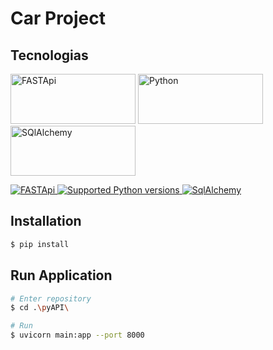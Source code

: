 # Car Project
## Tecnologias
<img src="https://fastapi.tiangolo.com/img/logo-margin/logo-teal.png" alt="FASTApi" width="200" height="80">  <img src="https://www.python.org/static/img/python-logo@2x.png" alt="Python" width="200" height="80"><img src="https://www.sqlalchemy.org/img/sqla_logo.png" alt="SQlAlchemy" width="200" height="80"> 

<a href="https://pypi.org/project/fastapi" rel="nofollow">
    <img alt="FASTApi" src="https://pypi-camo.global.ssl.fastly.net/a15e67f5f68d72fd96898e94873fba226c1c16a1/68747470733a2f2f696d672e736869656c64732e696f2f707970692f762f666173746170693f636f6c6f723d253233333444303538266c6162656c3d707970692532307061636b616765">
</a> 
<a href="https://www.python.org/downloads/release/python-3114/" rel="nofollow">
    <img src="https://pypi-camo.global.ssl.fastly.net/e386ddaa8e99c72ad7762969ea43e88d3899657e/68747470733a2f2f696d672e736869656c64732e696f2f707970692f707976657273696f6e732f666173746170692e7376673f636f6c6f723d253233333444303538" alt="Supported Python versions">
</a>
<a href="https://pypi.org/project/sqlalchemy" rel="nofollow"><img alt="SqlAlchemy" src="https://pypi-camo.global.ssl.fastly.net/d12b4e52a3f9660c006e9e65b8797e7ef75854cb/68747470733a2f2f696d672e736869656c64732e696f2f707970692f762f73716c616c6368656d79"></a>

## Installation

```bash
$ pip install
```

## Run Application
```bash
# Enter repository
$ cd .\pyAPI\

# Run
$ uvicorn main:app --port 8000
```


